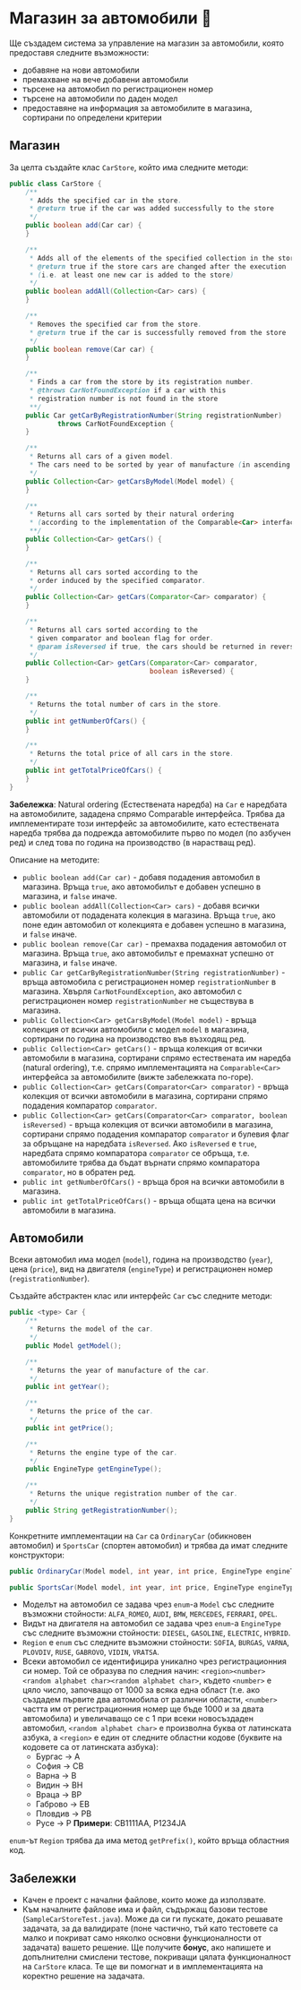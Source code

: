 Магазин за автомобили :blue_car:
================================

Ще създадем система за управление на магазин за автомобили, която предоставя
следните възможности:
* добавяне на нови автомобили
* премахване на вече добавени автомобили
* търсене на автомобил по регистрационен номер
* търсене на автомобили по даден модел
* предоставяне на информация за автомобилите в магазина, сортирани по определени
критерии

Магазин
-------
За целта създайте клас `CarStore`, който има следните методи:
```java
public class CarStore {
    /**
     * Adds the specified car in the store.
     * @return true if the car was added successfully to the store
     */
    public boolean add(Car car) {
    }

    /**
     * Adds all of the elements of the specified collection in the store.
     * @return true if the store cars are changed after the execution
     * (i.e. at least one new car is added to the store)
     */
    public boolean addAll(Collection<Car> cars) {
    }

    /**
     * Removes the specified car from the store.
     * @return true if the car is successfully removed from the store
     */
    public boolean remove(Car car) {
    }

    /**
     * Finds a car from the store by its registration number.
     * @throws CarNotFoundException if a car with this
     * registration number is not found in the store
     **/
    public Car getCarByRegistrationNumber(String registrationNumber)
            throws CarNotFoundException {
    }

    /**
     * Returns all cars of a given model.
     * The cars need to be sorted by year of manufacture (in ascending order).
     */
    public Collection<Car> getCarsByModel(Model model) {
    }

    /**
     * Returns all cars sorted by their natural ordering
     * (according to the implementation of the Comparable<Car> interface).
     **/
    public Collection<Car> getCars() {
    }

    /**
     * Returns all cars sorted according to the
     * order induced by the specified comparator.
     */
    public Collection<Car> getCars(Comparator<Car> comparator) {
    }

    /**
     * Returns all cars sorted according to the
     * given comparator and boolean flag for order.
     * @param isReversed if true, the cars should be returned in reverse order
     */
    public Collection<Car> getCars(Comparator<Car> comparator,
                                   boolean isReversed) {
    }

    /**
     * Returns the total number of cars in the store.
     */
    public int getNumberOfCars() {
    }

    /**
     * Returns the total price of all cars in the store.
     */
    public int getTotalPriceOfCars() {
    }
}
```

**Забележка**: Natural ordering (Естествената наредба) на `Car` е наредбата на
автомобилите, зададена спрямо Comparable<Car> интерфейса. Трябва да
имплементирате този интерфейс за автомобилите, като естествената наредба трябва
да подрежда автомобилите първо по модел (по азбучен ред) и след това по година
на производство (в нарастващ ред).

Описание на методите:
* `public boolean add(Car car)` - добавя подадения автомобил в магазина. Връща
`true`, ако автомобилът е добавен успешно в магазина, и `false` иначе.
* `public boolean addAll(Collection<Car> cars)` - добавя всички автомобили от
подадената колекция в магазина. Връща `true`, ако поне един автомобил от
колекцията е добавен успешно в магазина, и `false` иначе.
* `public boolean remove(Car car)` - премахва подадения автомобил от магазина.
Връща `true`, ако автомобилът е премахнат успешно от магазина, и `false` иначе.
* `public Car getCarByRegistrationNumber(String registrationNumber)` - връща
автомобила с регистрационен номер `registrationNumber` в магазина. Хвърля
`CarNotFoundException`, ако автомобил с регистрационен номер
`registrationNumber` не съществува в магазина.
* `public Collection<Car> getCarsByModel(Model model)` - връща колекция от
всички автомобили с модел `model` в магазина, сортирани по година на
производство във възходящ ред.
* `public Collection<Car> getCars()` - връща колекция от всички автомобили в
магазина, сортирани спрямо естествената им наредба (natural ordering), т.е.
спрямо имплементацията на `Comparable<Car>` интерфейса за автомобилите (вижте
забележката по-горе).
* `public Collection<Car> getCars(Comparator<Car> comparator)` - връща колекция
от всички автомобили в магазина, сортирани спрямо подадения компаратор
`comparator`.
* `public Collection<Car> getCars(Comparator<Car> comparator, boolean isReversed)` -
връща колекция от всички автомобили в магазина, сортирани спрямо подадения
компаратор `comparator` и булевия флаг за обръщане на наредбата `isReversed`.
Ако `isReversed` е `true`, наредбата спрямо компаратора `comparator` се обръща,
т.е. автомобилите трябва да бъдат върнати спрямо компаратора `comparator`, но в
обратен ред.
* `public int getNumberOfCars()` - връща броя на всички автомобили в магазина.
* `public int getTotalPriceOfCars()` - връща общата цена на всички автомобили в
магазина.

Автомобили
----------
Всеки автомобил има модел (`model`), година на производство (`year`), цена
(`price`), вид на двигателя (`engineType`) и регистрационен номер
(`registrationNumber`).

Създайте абстрактен клас или интерфейс `Car` със следните методи:
```java
public <type> Car {
    /**
     * Returns the model of the car.
     */
    public Model getModel();

    /**
     * Returns the year of manufacture of the car.
     */
    public int getYear();

    /**
     * Returns the price of the car.
     */
    public int getPrice();

    /**
     * Returns the engine type of the car.
     */
    public EngineType getEngineType();

    /**
     * Returns the unique registration number of the car.
     */
    public String getRegistrationNumber();
}
```

Конкретните имплементации на `Car` са `OrdinaryCar` (обикновен автомобил) и
`SportsCar` (спортен автомобил) и трябва да имат следните конструктори:
```java
public OrdinaryCar(Model model, int year, int price, EngineType engineType, Region region);

public SportsCar(Model model, int year, int price, EngineType engineType, Region region);
```

* Моделът на автомобил се задава чрез `enum`-а `Model` със следните възможни
стойности: `ALFA_ROMEO`, `AUDI`, `BMW`, `MERCEDES`, `FERRARI`, `OPEL`.
* Видът на двигателя на автомобил се задава чрез `enum`-а `EngineType` със
следните възможни стойности: `DIESEL`, `GASOLINE`, `ELECTRIC`, `HYBRID`.
* `Region` е `enum` със следните възможни стойности: `SOFIA`, `BURGAS`, `VARNA`,
`PLOVDIV`, `RUSE`, `GABROVO`, `VIDIN`, `VRATSA`.
* Всеки автомобил се идентифицира уникално чрез регистрационния си номер. Той се
образува по следния начин:
`<region><number><random alphabet char><random alphabet char>`, където
`<number>` е цяло число, започващо от 1000 за всяка една област (т.е. ако
създадем първите два автомобила от различни области, `<number>` частта им от
регистрационния номер ще бъде 1000 и за двата автомобила) и увеличаващо се с 1
при всеки новосъздаден автомобил, `<random alphabet char>` e произволна буква от
латинската азбука, а `<region>` е един от следните областни кодове (буквите на
кодовете са от латинската азбука):
  * Бургас -> A
  * София -> CB
  * Варна -> B
  * Видин -> BH
  * Враца -> BP
  * Габрово -> EB
  * Пловдив -> PB
  * Русе -> P
  **Примери**: CB1111AA, P1234JA

`enum`-ът `Region` трябва да има метод `getPrefix()`, който връща областния код.

Забележки
---------
* Качен е проект с начални файлове, които може да използвате.
* Към началните файлове има и файл, съдържащ базови тестове
(`SampleCarStoreTest.java`). Може да си ги пускате, докато решавате задачата, за
да валидирате (поне частично, тъй като тестовете са малко и покриват само
няколко основни функционалности от задачата) вашето решение. Ще получите
**бонус**, ако напишете и допълнителни смислени тестове, покриващи цялата
функционалност на `CarStore` класа. Те ще ви помогнат и в имплементацията на
коректно решение на задачата.
